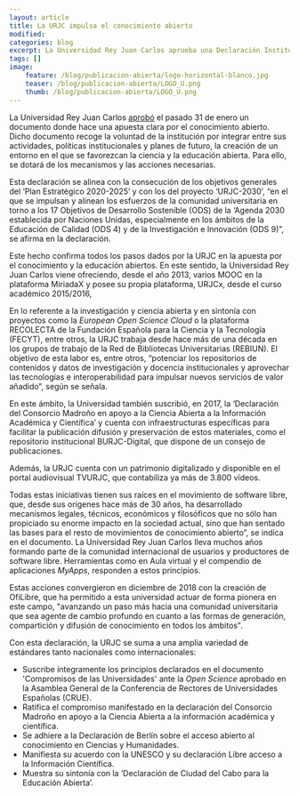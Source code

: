 ```yaml
---
layout: article
title: La URJC impulsa el conocimiento abierto
modified:
categories: blog
excerpt: La Universidad Rey Juan Carlos aprueba una Declaración Institucional sobre Ciencia, Educación y Publicación Abierta para convertirse en una referencia en este campo.
tags: []
image:
    feature: /blog/publicacion-abierta/logo-horizontal-blanco.jpg
    teaser: /blog/publicacion-abierta/LOGO_U.png 
    thumb: /blog/publicacion-abierta/LOGO_U.png 
---
```


La Universidad Rey Juan Carlos [aprobó](https://www.urjc.es/todas-las-noticias-de-actualidad/4951-apuesta-clara-de-la-urjc-por-el-conocimiento-abierto) el pasado 31 de enero un documento donde hace una apuesta clara por el conocimiento abierto. Dicho documento recoge la voluntad de la institución por integrar entre sus actividades, políticas institucionales y planes de futuro, la creación de un entorno en el que se favorezcan la ciencia y la educación abierta. Para ello, se dotará de los mecanismos y las acciones necesarias.

Esta declaración se alinea con la consecución de los objetivos generales del ‘Plan Estratégico 2020-2025’ y con los del proyecto ‘URJC-2030’, “en el que se impulsan y alinean los esfuerzos de la comunidad universitaria en torno a los 17 Objetivos de Desarrollo Sostenible (ODS) de la ‘Agenda 2030 establecida por Naciones Unidas, especialmente en los ámbitos de la Educación de Calidad (ODS 4) y de la Investigación e Innovación (ODS 9)”, se afirma en la declaración.

Este hecho confirma todos los pasos dados por la URJC en la apuesta por el conocimiento y la educación abiertos. En este sentido, la Universidad Rey Juan Carlos viene ofreciendo, desde el año 2013, varios MOOC en la plataforma MiriadaX y posee su propia plataforma, URJCx, desde el curso académico 2015/2016,

En lo referente a la investigación y ciencia abierta y en sintonía con proyectos como la _European Open Science Cloud_ o la plataforma RECOLECTA de la Fundación Española para la Ciencia y la Tecnología (FECYT), entre otros, la URJC trabaja desde hace más de una década en los grupos de trabajo de la Red de Bibliotecas Universitarias (REBIUN). El objetivo de esta labor es, entre otros, “potenciar los repositorios de contenidos y datos de investigación y docencia institucionales y aprovechar las tecnologías e interoperabilidad para impulsar nuevos servicios de valor añadido”, según se señala.

En este ámbito, la Universidad también suscribió, en 2017, la ‘Declaración del Consorcio Madroño en apoyo a la Ciencia Abierta a la Información Académica y Científica’ y cuenta con infraestructuras específicas para facilitar la publicación difusión y preservación de estos materiales, como el repositorio institucional BURJC-Digital, que dispone de un consejo de publicaciones.

Además, la URJC cuenta con un patrimonio digitalizado y disponible en el portal audiovisual TVURJC, que contabiliza ya más de 3.800 vídeos.

Todas estas iniciativas tienen sus raíces en el movimiento de software libre, que, desde sus orígenes hace más de 30 años, ha desarrollado mecanismos legales, técnicos, económicos y filosóficos que no sólo han propiciado su enorme impacto en la sociedad actual, sino que han sentado las bases para el resto de movimientos de conocimiento abierto”, se indica en el documento. La Universidad Rey Juan Carlos lleva muchos años formando parte de la comunidad internacional de usuarios y productores de software libre. Herramientas como en Aula virtual y el compendio de aplicaciones _MyApps_, responden a estos principios.

Estas acciones convergieron en diciembre de 2018 con la creación de OfiLibre, que ha permitido a esta universidad actuar de forma pionera en este campo, "avanzando un paso más hacia una comunidad universitaria que sea agente de cambio profundo en cuanto a las formas de generación, compartición y difusión de conocimiento en todos los ámbitos".

Con esta declaración, la URJC se suma a una amplia variedad de estándares tanto nacionales como internacionales:
* Suscribe íntegramente los principios declarados en el documento 'Compromisos de las Universidades' ante la _Open Science_ aprobado en la Asamblea General de la Conferencia de Rectores de Universidades Españolas (CRUE).
* Ratifica el compromiso manifestado en la declaración del Consorcio Madroño en apoyo a la Ciencia Abierta a la información académica y científica.
* Se adhiere a la Declaración de Berlín sobre el acceso abierto al conocimiento en Ciencias y Humanidades.
* Manifiesta su acuerdo con la UNESCO y su declaración Libre acceso a la Información Científica.   
* Muestra su sintonía con la ‘Declaración de Ciudad del Cabo para la Educación Abierta’.
